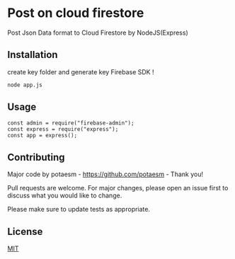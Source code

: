 # Post on cloud firestore

Post Json Data format to Cloud Firestore by NodeJS(Express)

## Installation

create key folder and generate key Firebase SDK !

```bash
node app.js
```

## Usage

```nodejs
const admin = require("firebase-admin");
const express = require("express");
const app = express();
```

## Contributing

Major code by potaesm - https://github.com/potaesm - Thank you!

Pull requests are welcome. For major changes, please open an issue first to discuss what you would like to change.

Please make sure to update tests as appropriate.

## License

[MIT](https://choosealicense.com/licenses/mit/)
